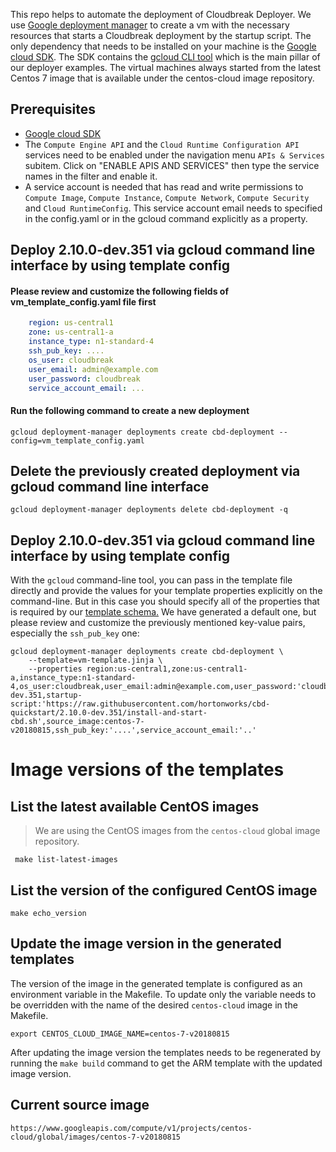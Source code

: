This repo helps to automate the deployment of Cloudbreak Deployer.
We use [Google deployment manager](https://cloud.google.com/deployment-manager/docs/configuration/templates/create-basic-template) to create a vm with the necessary resources that starts a Cloudbreak deployment by the startup script.
The only dependency that needs to be installed on your machine is the [Google cloud SDK](https://cloud.google.com/sdk/downloads). The SDK contains the [gcloud CLI tool](https://cloud.google.com/sdk/gcloud/) which is the main pillar of our deployer examples.
The virtual machines always started from the latest Centos 7 image that is available under the centos-cloud image repository.

## Prerequisites
 * [Google cloud SDK](https://cloud.google.com/sdk/downloads)
 * The `Compute Engine API` and the `Cloud Runtime Configuration API` services need to be enabled under the navigation menu `APIs & Services` subitem. Click on "ENABLE APIS AND SERVICES" then type the service names in the filter and enable it.
 * A service account is needed that has read and write permissions to `Compute Image`, `Compute Instance`, `Compute Network`, `Compute Security` and `Cloud RuntimeConfig`. This service account email needs to specified in the config.yaml or in the gcloud command explicitly as a property.

## Deploy 2.10.0-dev.351 via gcloud command line interface by using template config

#### Please review and customize the following fields of vm_template_config.yaml file first
```yaml
    region: us-central1
    zone: us-central1-a
    instance_type: n1-standard-4
    ssh_pub_key: ....
    os_user: cloudbreak
    user_email: admin@example.com
    user_password: cloudbreak
    service_account_email: ...
```

#### Run the following command to create a new deployment

```
gcloud deployment-manager deployments create cbd-deployment --config=vm_template_config.yaml
```

## Delete the previously created deployment via gcloud command line interface

```
gcloud deployment-manager deployments delete cbd-deployment -q
```

## Deploy 2.10.0-dev.351 via gcloud command line interface by using template config
With the `gcloud` command-line tool, you can pass in the template file directly and provide the values for your template properties explicitly on the command-line. But in this case you should specify all of the properties that is required by our [template schema.](vm-template.jinja.schema) We have generated a default one, but please review and customize the previously mentioned key-value pairs, especially the `ssh_pub_key` one:

```
gcloud deployment-manager deployments create cbd-deployment \
    --template=vm-template.jinja \
    --properties region:us-central1,zone:us-central1-a,instance_type:n1-standard-4,os_user:cloudbreak,user_email:admin@example.com,user_password:'cloudbreak',cbd_version:2.10.0-dev.351,startup-script:'https://raw.githubusercontent.com/hortonworks/cbd-quickstart/2.10.0-dev.351/install-and-start-cbd.sh',source_image:centos-7-v20180815,ssh_pub_key:'....',service_account_email:'..'
```

# Image versions of the templates
## List the latest available CentOS images
> We are using the CentOS images from the `centos-cloud` global image repository.
```
 make list-latest-images
```

## List the version of the configured CentOS image
```
make echo_version
```

## Update the image version in the generated templates
The version of the image in the generated template is configured as an environment variable in the Makefile. To update only the variable needs to be overridden with the name of the desired `centos-cloud` image in the Makefile.
```
export CENTOS_CLOUD_IMAGE_NAME=centos-7-v20180815
```
After updating the image version the templates needs to be regenerated by running the `make build` command to get the ARM template with the updated image version.

## Current source image
```
https://www.googleapis.com/compute/v1/projects/centos-cloud/global/images/centos-7-v20180815
```
